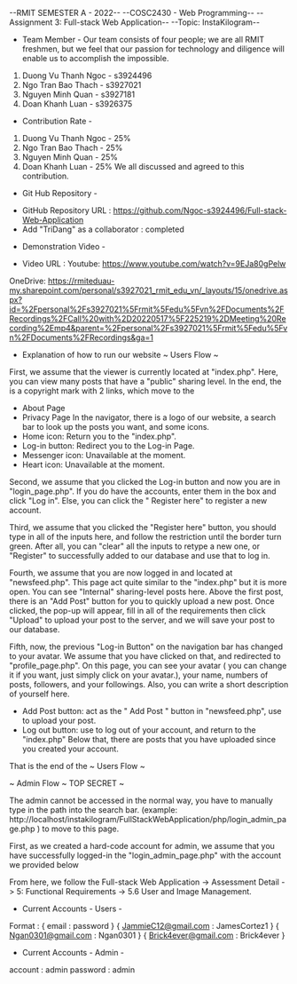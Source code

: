 --RMIT SEMESTER A - 2022--
--COSC2430 - Web Programming--
--Assignment 3: Full-stack Web Application--
--Topic: InstaKilogram--

- Team Member -
Our team consists of four people; we are all RMIT freshmen, but we feel that our passion for technology and diligence will enable us to accomplish the impossible.

1. Duong Vu Thanh Ngoc - s3924496
2. Ngo Tran Bao Thach  - s3927021
3. Nguyen Minh Quan    - s3927181
4. Doan Khanh Luan     - s3926375

- Contribution Rate -

1. Duong Vu Thanh Ngoc - 25%
2. Ngo Tran Bao Thach  - 25%
3. Nguyen Minh Quan    - 25%
4. Doan Khanh Luan     - 25%
We all discussed and agreed to this contribution.

- Git Hub Repository -

+ GitHub Repository URL : https://github.com/Ngoc-s3924496/Full-stack-Web-Application
+ Add "TriDang" as a collaborator : completed

- Demonstration Video - 

+ Video URL : 
Youtube: https://www.youtube.com/watch?v=9EJa80gPelw

OneDrive: https://rmiteduau-my.sharepoint.com/personal/s3927021_rmit_edu_vn/_layouts/15/onedrive.aspx?id=%2Fpersonal%2Fs3927021%5Frmit%5Fedu%5Fvn%2FDocuments%2FRecordings%2FCall%20with%2D20220517%5F225219%2DMeeting%20Recording%2Emp4&parent=%2Fpersonal%2Fs3927021%5Frmit%5Fedu%5Fvn%2FDocuments%2FRecordings&ga=1

- Explanation of how to run our website
~ Users Flow ~

First, we assume that the viewer is currently located at "index.php". 
Here, you can view many posts that have a "public" sharing level. 
In the end, the is a copyright mark with 2 links, which move to the
+ About Page
+ Privacy Page
In the navigator, there is a logo of our website, a search bar to look up the posts you want, and some icons.
+ Home icon: Return you to the "index.php".
+ Log-in button: Redirect you to the Log-in Page.
+ Messenger icon: Unavailable at the moment.
+ Heart icon: Unavailable at the moment.

Second, we assume that you clicked the Log-in button and now you are in "login_page.php". If you do have the accounts, enter them in the box and click "Log in". Else, you can click the " Register here" to register a new account.

Third, we assume that you clicked the "Register here" button, you should type in all of the inputs here, and follow the restriction until the border turn green. After all, you can "clear" all the inputs to retype a new one, or "Register" to successfully added to our database and use that to log in.

Fourth, we assume that you are now logged in and located at "newsfeed.php". This page act quite similar to the "index.php" but it is more open. You can see "Internal" sharing-level posts here. Above the first post, there is an "Add Post" button for you to quickly upload a new post. Once clicked, the pop-up will appear, fill in all of the requirements then click "Upload" to upload your post to the server, and we will save your post to our database.

Fifth, now, the previous "Log-in Button" on the navigation bar has changed to your avatar. We assume that you have clicked on that, and redirected to "profile_page.php". On this page, you can see your avatar ( you can change it if you want, just simply click on your avatar.), your name, numbers of posts, followers, and your followings. Also, you can write a short description of yourself here.
+ Add Post button: act as the " Add Post " button in "newsfeed.php", use to upload your post.
+ Log out button: use to log out of your account, and return to the "index.php"
Below that, there are posts that you have uploaded since you created your account.

That is the end of the ~ Users Flow ~

~ Admin Flow ~ TOP SECRET ~

The admin cannot be accessed in the normal way, you have to manually type in the path into the search bar. (example: http://localhost/instakilogram/FullStackWebApplication/php/login_admin_page.php )
to move to this page.

First, as we created a hard-code account for admin, we assume that you have successfully logged-in the "login_admin_page.php" with the account we provided below

From here, we follow the Full-stack Web Application -> Assessment Detail -> 5: Functional Requirements -> 5.6 User and Image Management.

- Current Accounts - Users - 

Format : { email : password }
{ JammieC12@gmail.com : JamesCortez1 }
{ Ngan0301@gmail.com : Ngan0301 }
{ Brick4ever@gmail.com : Brick4ever }

- Current Accounts - Admin -

account : admin
password : admin






